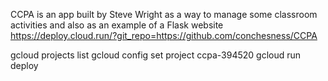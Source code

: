 CCPA is an app built by Steve Wright as a way to manage some classroom activities and also as an example of a Flask website
https://deploy.cloud.run/?git_repo=https://github.com/conchesness/CCPA

gcloud projects list
gcloud config set project ccpa-394520
gcloud run deploy